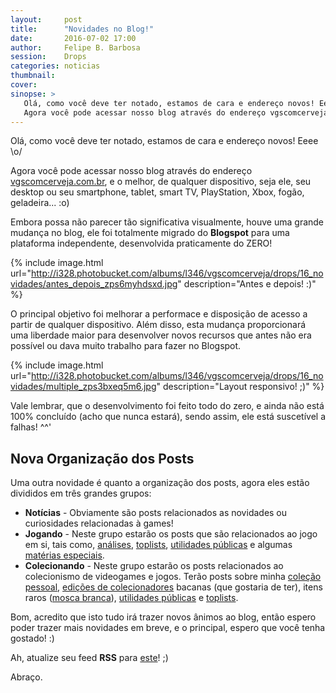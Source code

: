 ```yaml
---
layout:     post
title:      "Novidades no Blog!"
date:       2016-07-02 17:00
author:     Felipe B. Barbosa
session:    Drops
categories: noticias
thumbnail:  
cover:
sinopse: >
   Olá, como você deve ter notado, estamos de cara e endereço novos! Eeee \o/
   Agora você pode acessar nosso blog através do endereço vgscomcerveja.com.br, e o melhor, de qualquer dispositivo, seja ele, seu desktop ou seu smartphone, tablet, smart TV, PlayStation, Xbox, fogão, geladeira... :o)  
---
```

Olá, como você deve ter notado, estamos de cara e endereço novos! Eeee \o/

Agora você pode acessar nosso blog através do endereço [vgscomcerveja.com.br](http://vgscomcerveja.com.br), e o melhor, de qualquer dispositivo, seja ele, seu desktop ou seu smartphone, tablet, smart TV, PlayStation, Xbox, fogão, geladeira... :o)

Embora possa não parecer tão significativa visualmente, houve uma grande mudança no blog, ele foi totalmente migrado do **Blogspot** para uma plataforma independente, desenvolvida praticamente do ZERO!

{% include image.html url="http://i328.photobucket.com/albums/l346/vgscomcerveja/drops/16_novidades/antes_depois_zps6myhdsxd.jpg" description="Antes e depois! :)" %}

O principal objetivo foi melhorar a performace e disposição de acesso a partir de qualquer dispositivo. Além disso, esta mudança proporcionará uma liberdade maior para desenvolver novos recursos que antes não era possível ou dava muito trabalho para fazer no Blogspot.

{% include image.html url="http://i328.photobucket.com/albums/l346/vgscomcerveja/drops/16_novidades/multiple_zps3bxeq5m6.jpg" description="Layout responsivo! ;)" %}

Vale lembrar, que o desenvolvimento foi feito todo do zero, e ainda não está 100% concluído (acho que nunca estará), sendo assim, ele está suscetível a falhas! ^^'

## Nova Organização dos Posts

Uma outra novidade é quanto a organização dos posts, agora eles estão divididos em três grandes grupos:

- **Notícias** - Obviamente são posts relacionados as novidades ou curiosidades relacionadas à games!
- **Jogando** - Neste grupo estarão os posts que são relacionados ao jogo em si, tais como, [análises](/jogando/analise/), [toplists](/jogando/toplist/), [utilidades públicas](/jogando/utilidade-publica/) e algumas [matérias especiais](/jogando/especiais/).
- **Colecionando** - Neste grupo estarão os posts relacionados ao colecionismo de videogames e jogos. Terão posts sobre minha [coleção pessoal](/colecionando/colecao-pessoal/), [edições de colecionadores](/colecionando/edicao-colecionador) bacanas (que gostaria de ter), itens raros ([mosca branca](/colecionando/mosca-branca)), [utilidades públicas](/colecionando/utilidade-publica/) e [toplists](/colecionando/toplist/).  

Bom, acredito que isto tudo irá trazer novos ânimos ao blog, então espero poder trazer mais novidades em breve, e o principal, espero que você tenha gostado! :)

Ah, atualize seu feed **RSS** para [este](/feed.xml)! ;)

Abraço.
